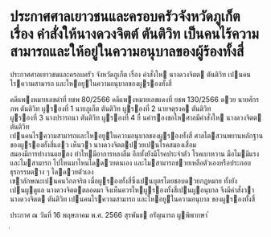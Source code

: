 
# ประกาศศาลเยาวชนและครอบครัวจังหวัดภูเก็ต เรื่อง คำสั่งให้นางดวงจิตต์ ตันติวิท เป็นคนไร้ความสามารถและให้อยู่ในความอนุบาลของผู้ร้องทั้งสี่
      
      

      
      

ประกาศศาลเยาวชนและครอบครัว 
จังหวัดภูเก็ต 
เรื่อง   คําสั่งให  นางดวงจิตต  ตันติวิท  เปนคนไรความสามารถ 
และใหอยูในความอนุบาลของผูรองทั้งสี่ 
 
 
คดีแพงหมายเลขดําที่  ยชพ 80/2566 
คดีแพงหมายเลขแดงที่  ยชพ 130/2566 
ดวย  นายศักรภพ  ตันติวิท  ผูรองที่  1   นายภูเก็ต  ตันติวิท  ผูรองที่  2  นายจตุรงค  ตันติวิท   
ผูรองที่    3  นางปรารถนา  ตันติวิท  ผูรองที่  4  ยื่ นคํารองขอใหศาลมีคําสั่งให  นางดวงจิตต  ตันติวิท   
เปนคนไรความสามารถและใหอยูในความอนุบาลของผูรองทั้งสี่ 
ศาลไตสวนพยานหลักฐานของผูรองทั้งสี่แลว  เห็นวา  นางดวงจิตตปวยเปนโรคสมองเสื่อม   
สมองมีการทํางานแยลง  ทําใหมีอาการหลงลืม  อีกทั้งยังมีโรคประจําตัว  โรคเบาหวาน  มือไมมีแรง  และไมสามารถ 
ไปไหนมาไหนไดดวยตนเอง  และไมสามารถชวยเหลือตัวเองหรือประกอบธุรกรรมตาง ๆ  ไดดวยตัวเอง   
เขาลักษณะเปนคนวิกลจริต  เมื่อผูรองทั้งสี่ซึ่งเปนบุตรโดยชอบดวยกฎหมาย  ทั้งยังเปนผูดูแล 
นางดวงจิตตตลอดมา  จึงเห็นควรใหผูรองทั้งสี่เปนผูอนุบาล 
จึงมีคําสั่งวา  นางดวงจิตต  ตันติวิท  เปนคนไรความสามารถ  และใหอยูในความอนุบาล 
ของผูรองทั้งสี่ 
 
ประกาศ  ณ  วันที่  16  พฤษภาคม  พ.ศ.  2566 
สุรพันธ  อรัญนารถ 
ผูพิพากษา 
้
 
่
 